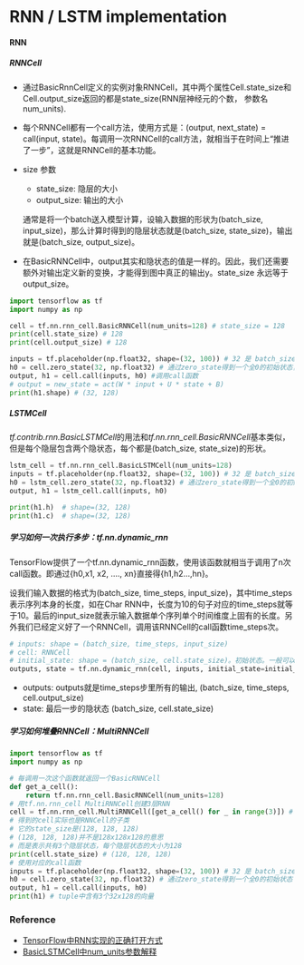 # RNN / LSTM implementation

#### RNN
##### RNNCell
- 通过BasicRnnCell定义的实例对象RNNCell，其中两个属性Cell.state_size和Cell.output_size返回的都是state_size(RNN层神经元的个数， 参数名num_units).
- 每个RNNCell都有一个call方法，使用方式是：(output, next_state) = call(input, state)。每调用一次RNNCell的call方法，就相当于在时间上“推进了一步”，这就是RNNCell的基本功能。
- size 参数
    - state_size: 隐层的大小
    - output_size: 输出的大小
    
    通常是将一个batch送入模型计算，设输入数据的形状为(batch_size, input_size)，那么计算时得到的隐层状态就是(batch_size, state_size)，输出就是(batch_size, output_size)。
- 在BasicRNNCell中，output其实和隐状态的值是一样的。因此，我们还需要额外对输出定义新的变换，才能得到图中真正的输出y。state_size 永远等于 output_size。
    
```python
import tensorflow as tf
import numpy as np

cell = tf.nn.rnn_cell.BasicRNNCell(num_units=128) # state_size = 128
print(cell.state_size) # 128
print(cell.output_size) # 128

inputs = tf.placeholder(np.float32, shape=(32, 100)) # 32 是 batch_size
h0 = cell.zero_state(32, np.float32) # 通过zero_state得到一个全0的初始状态，形状为(batch_size, state_size)
output, h1 = cell.call(inputs, h0) #调用call函数
# output = new_state = act(W * input + U * state + B) 
print(h1.shape) # (32, 128)
```
##### LSTMCell
*tf.contrib.rnn.BasicLSTMCell*的用法和*tf.nn.rnn_cell.BasicRNNCell*基本类似，但是每个隐层包含两个隐状态，每个都是(batch_size, state_size)的形状。

```python
lstm_cell = tf.nn.rnn_cell.BasicLSTMCell(num_units=128)
inputs = tf.placeholder(np.float32, shape=(32, 100)) # 32 是 batch_size
h0 = lstm_cell.zero_state(32, np.float32) # 通过zero_state得到一个全0的初始状态
output, h1 = lstm_cell.call(inputs, h0)

print(h1.h)  # shape=(32, 128)
print(h1.c)  # shape=(32, 128)


```

##### 学习如何一次执行多步：tf.nn.dynamic_rnn

TensorFlow提供了一个tf.nn.dynamic_rnn函数，使用该函数就相当于调用了n次call函数。即通过{h0,x1, x2, …., xn}直接得{h1,h2…,hn}。

设我们输入数据的格式为(batch_size, time_steps, input_size)，其中time_steps表示序列本身的长度，如在Char RNN中，长度为10的句子对应的time_steps就等于10。最后的input_size就表示输入数据单个序列单个时间维度上固有的长度。另外我们已经定义好了一个RNNCell，调用该RNNCell的call函数time_steps次。

```python
# inputs: shape = (batch_size, time_steps, input_size) 
# cell: RNNCell
# initial_state: shape = (batch_size, cell.state_size)。初始状态。一般可以取零矩阵
outputs, state = tf.nn.dynamic_rnn(cell, inputs, initial_state=initial_state)
```
- outputs: outputs就是time_steps步里所有的输出, (batch_size, time_steps, cell.output_size)
- state: 最后一步的隐状态 (batch_size, cell.state_size)


##### 学习如何堆叠RNNCell：MultiRNNCell

```python
import tensorflow as tf
import numpy as np

# 每调用一次这个函数就返回一个BasicRNNCell
def get_a_cell():
    return tf.nn.rnn_cell.BasicRNNCell(num_units=128)
# 用tf.nn.rnn_cell MultiRNNCell创建3层RNN
cell = tf.nn.rnn_cell.MultiRNNCell([get_a_cell() for _ in range(3)]) # 3层RNN
# 得到的cell实际也是RNNCell的子类
# 它的state_size是(128, 128, 128)
# (128, 128, 128)并不是128x128x128的意思
# 而是表示共有3个隐层状态，每个隐层状态的大小为128
print(cell.state_size) # (128, 128, 128)
# 使用对应的call函数
inputs = tf.placeholder(np.float32, shape=(32, 100)) # 32 是 batch_size
h0 = cell.zero_state(32, np.float32) # 通过zero_state得到一个全0的初始状态
output, h1 = cell.call(inputs, h0)
print(h1) # tuple中含有3个32x128的向量 
```


### Reference
- [TensorFlow中RNN实现的正确打开方式](https://zhuanlan.zhihu.com/p/28196873)
- [BasicLSTMCell中num_units参数解释](https://blog.csdn.net/notHeadache/article/details/81164264)